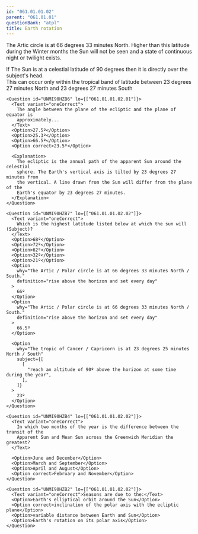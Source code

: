 ```yaml
---
id: "061.01.01.02"
parent: "061.01.01"
questionBank: "atpl"
title: Earth rotation
---
```


The Artic circle is at 66 degrees 33 minutes North. Higher than this latitude
during the Winter months the Sun will not be seen and a state of continuous
night or twilight exists.

If The Sun is at a celestial latitude of 90 degrees then it is directly over the
subject's head.\
This can occur only within the tropical band of latitude between 23 degrees 27 minutes
North and 23 degrees 27 minutes South

```tsx
<Question id="UNMI90HZB6" lo={["061.01.01.02.01"]}>
  <Text variant="oneCorrect">
    The angle between the plane of the ecliptic and the plane of equator is
    approximately...
  </Text>
  <Option>27.5º</Option>
  <Option>25.3º</Option>
  <Option>66.5º</Option>
  <Option correct>23.5º</Option>

  <Explanation>
    The ecliptic is the annual path of the apparent Sun around the celestial
    sphere. The Earth's vertical axis is tilted by 23 degrees 27 minutes from
    the vertical. A line drawn from the Sun will differ from the plane of the
    Earth's equator by 23 degrees 27 minutes.
  </Explanation>
</Question>
```

```tsx
<Question id="UNMI90HZB7" lo={["061.01.01.02.02"]}>
  <Text variant="oneCorrect">
    Which is the highest latitude listed below at which the sun will (Subject)?
  </Text>
  <Option>68º</Option>
  <Option>72º</Option>
  <Option>62º</Option>
  <Option>32º</Option>
  <Option>21º</Option>
  <Option
    why="The Artic / Polar circle is at 66 degrees 33 minutes North / South."
    definition="rise above the horizon and set every day"
  >
    66º
  </Option>
  <Option
    why="The Artic / Polar circle is at 66 degrees 33 minutes North / South."
    definition="rise above the horizon and set every day"
  >
    66.5º
  </Option>

  <Option
    why="The tropic of Cancer / Capricorn is at 23 degrees 25 minutes North / South"
    subject={[
      [
        "reach an altitude of 90º above the horizon at some time during the year",
      ],
    ]}
  >
    23º
  </Option>
</Question>
```

```tsx
<Question id="UNMI90HZB4" lo={["061.01.01.02.02"]}>
  <Text variant="oneCorrect">
    In which two months of the year is the difference between the transit of the
    Apparent Sun and Mean Sun across the Greenwich Meridian the greatest?
  </Text>

  <Option>June and December</Option>
  <Option>March and September</Option>
  <Option>April and August</Option>
  <Option correct>February and November</Option>
</Question>
```

```tsx
<Question id="UNMI90HZB2" lo={["061.01.01.02.02"]}>
  <Text variant="oneCorrect">Seasons are due to the:</Text>
  <Option>Earth's elliptical orbit around the Sun</Option>
  <Option correct>inclination of the polar axis with the ecliptic plane</Option>
  <Option>variable distance between Earth and Sun</Option>
  <Option>Earth's rotation on its polar axis</Option>
</Question>
```
